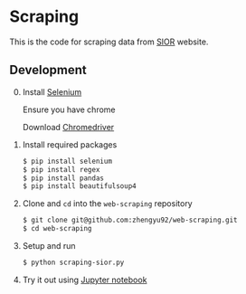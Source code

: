 # Scraping 
This is the code for scraping data from [SIOR](http://www.sior.com/find-an-sior-member/find-an-individual-member/?search=4A1BE1CD-C83B-CA98-B2D7-9D082F5F7F91) website.

## Development
0. Install [Selenium](http://www.seleniumhq.org/)

   Ensure you have chrome
   
   Download [Chromedriver](https://sites.google.com/a/chromium.org/chromedriver/downloads)
   
0. Install required packages

    ``` bash
    $ pip install selenium
    $ pip install regex
    $ pip install pandas
    $ pip install beautifulsoup4
    ```

0. Clone and `cd` into the `web-scraping` repository

    ``` bash
    $ git clone git@github.com:zhengyu92/web-scraping.git
    $ cd web-scraping
    ```

0. Setup and run

    ``` bash
    $ python scraping-sior.py
    ```
    
0. Try it out using [Jupyter notebook](http://jupyter.org/)
